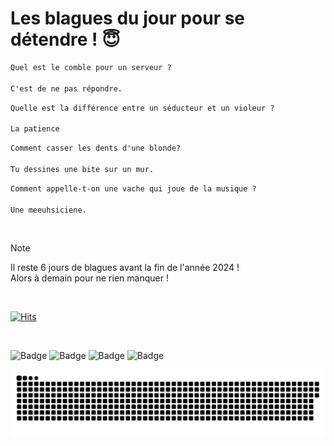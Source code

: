 
<h1>Les blagues du jour pour se détendre ! 😇</h1>

```diff
Quel est le comble pour un serveur ?

C'est de ne pas répondre.
```

```diff
Quelle est la différence entre un séducteur et un violeur ?

La patience
```

```diff
Comment casser les dents d'une blonde?

Tu dessines une bite sur un mur.
```

```diff
Comment appelle-t-on une vache qui joue de la musique ?

Une meeuhsiciene.
```

<br/>

> [!NOTE]
> Il reste 6 jours de blagues avant la fin de l'année 2024 ! <br/>
> Alors à demain pour ne rien manquer !

<br/>


[![Hits](https://hits.seeyoufarm.com/api/count/incr/badge.svg?url=https%3A%2F%2Fgithub.com%2FClems02%2Fhit-counter&count_bg=%23003E80&title_bg=%235C9FE1&icon=powershell.svg&icon_color=%23FFFFFF&title=Visite&edge_flat=false)](https://hits.seeyoufarm.com)


<br/>


![Badge](https://img.shields.io/badge/Last%20updated%20on-white?style=for-the-badge&logo=clockify)   ![Badge](https://img.shields.io/badge/26/12-white?style=for-the-badge) ![Badge](https://img.shields.io/badge/at-white?style=for-the-badge) ![Badge](https://img.shields.io/badge/02:59-white?style=for-the-badge)


<p align="center">
 <img width="1000" src="assets/github-snake.svg" alt="snake"/>
</p>
